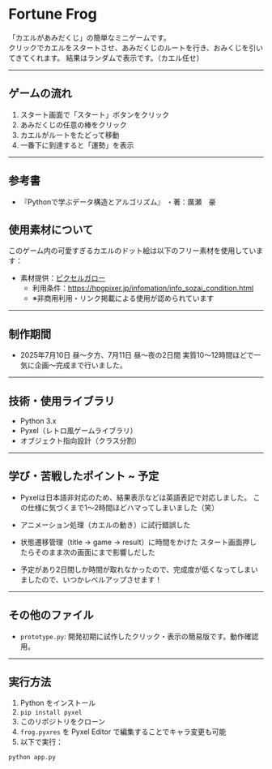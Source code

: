 # Fortune Frog 

「カエルがあみだくじ」の簡単なミニゲームです。  
クリックでカエルをスタートさせ、あみだくじのルートを行き、おみくじを引いてきてくれます。
結果はランダムで表示です。（カエル任せ）

---

## ゲームの流れ

1. スタート画面で「スタート」ボタンをクリック
2. あみだくじの任意の棒をクリック
3. カエルがルートをたどって移動
4. 一番下に到達すると「運勢」を表示

---

## 参考書

- 『Pythonで学ぶデータ構造とアルゴリズム』
・著：廣瀬　豪

## 使用素材について

このゲーム内の可愛すぎるカエルのドット絵は以下のフリー素材を使用しています：

- 素材提供：[ピクセルガロー](https://hpgpixer.jp/)
  - 利用条件：https://hpgpixer.jp/infomation/info_sozai_condition.html
  - ※非商用利用・リンク掲載による使用が認められています

---

## 制作期間

- 2025年7月10日 昼〜夕方、7月11日 昼〜夜の2日間
実質10〜12時間ほどで一気に企画〜完成まで行いました。

---

## 技術・使用ライブラリ

- Python 3.x
- Pyxel（レトロ風ゲームライブラリ）
- オブジェクト指向設計（クラス分割）

---

## 学び・苦戦したポイント ~ 予定

- Pyxelは日本語非対応のため、結果表示などは英語表記で対応しました。
この仕様に気づくまで1〜2時間ほどハマってしまいました（笑）
- アニメーション処理（カエルの動き）に試行錯誤した
- 状態遷移管理（title → game → result）に時間をかけた
スタート画面押したらそのまま次の画面にまで影響しだした

- 予定があり2日間しか時間が取れなかったので、完成度が低くなってしまいましたので、いつかレベルアップさせます！

---

## その他のファイル

- `prototype.py`: 開発初期に試作したクリック・表示の簡易版です。動作確認用。

---

## 実行方法

1. Python をインストール  
2. `pip install pyxel`
3. このリポジトリをクローン  
4. `frog.pyxres` を Pyxel Editor で編集することでキャラ変更も可能
5. 以下で実行：

```bash
python app.py


